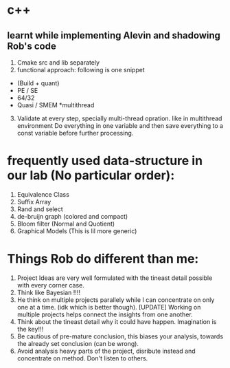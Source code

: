 # c++ 
## learnt while implementing Alevin and shadowing Rob's code
1. Cmake src and lib separately
2. functional approach: following is one snippet
  * (Build + quant)
  * PE / SE
  * 64/32
  * Quasi / SMEM *multithread
3. Validate at every step, specially multi-thread opration. like in multithread environment Do everything in one variable and then save everything to a const variable before further processing.

# frequently used data-structure in our lab (No particular order):
1. Equivalence Class
2. Suffix Array
3. Rand and select
4. de-bruijn graph (colored and compact)
5. Bloom filter (Normal and Quotient)
6. Graphical Models (This is lil more generic)

# Things Rob do different than me:
1. Project Ideas are very well formulated with the tineast detail possible with every corner case.
2. Think like Bayesian !!!!
3. He think on multiple projects parallely while I can concentrate on only one at a time. (idk which is better though). [UPDATE] Working on multiple projects helps connect the insights from one another.
4. Think about the tineast detail why it could have happen. Imagination is the key!!!
5. Be cautious of pre-mature conclusion, this biases your analysis, towards the already set conclusion (can be wrong). 
6. Avoid analysis heavy parts of the project, disribute instead and concentrate on method. Don't listen to others.
